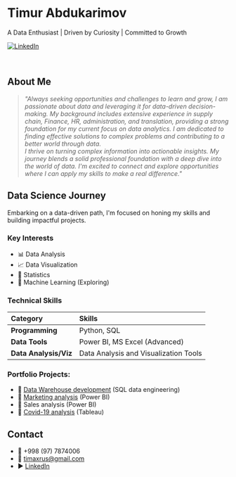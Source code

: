# Timur Abdukarimov 
A Data Enthusiast | Driven by Curiosity | Committed to Growth

[![LinkedIn](https://img.shields.io/badge/-LinkedIn-blue?style=flat-square&logo=linkedin)](https://www.linkedin.com/in/timurabdukarimov/)

<br>

## About Me

> *"Always seeking opportunities and challenges to learn and grow, I am passionate about data and leveraging it for data-driven decision-making. My background includes extensive experience in supply chain, Finance, HR, administration, and translation, providing a strong foundation for my current focus on data analytics. I am dedicated to finding effective solutions to complex problems and contributing to a better world through data.
> <br>
> I thrive on turning complex information into actionable insights. My journey blends a solid professional foundation with a deep dive into the world of data. I'm excited to connect and explore opportunities where I can apply my skills to make a real difference."*


## Data Science Journey

Embarking on a data-driven path, I'm focused on honing my skills and building impactful projects.

### Key Interests

* 📊 Data Analysis
* 📈 Data Visualization
* 🧮 Statistics
* 🤖 Machine Learning (Exploring)

### Technical Skills

| Category             | Skills                                     |
| :------------------- | :----------------------------------------- |
| **Programming** | Python, SQL                                |
| **Data Tools** | Power BI, MS Excel (Advanced)              |
| **Data Analysis/Viz** | Data Analysis and Visualization Tools     |

### Portfolio Projects:
- 💼 [Data Warehouse development](https://github.com/Timaxrus/sql-data-warehouse-project)  (SQL data engineering) 
- 💼 [Marketing analysis](https://github.com/Timaxrus/UniSport-Company-Marketing-Analytics) (Power BI)
- 💼 Sales analysis (Power BI)
- 💼 [Covid-19 analysis](https://github.com/Timaxrus/COVID-19-ANALYSIS-2020) (Tableau)

## Contact

- 📱 \+998 (97) 7874006
- 📧 <timaxrus@gmail.com>
- ▶️ [LinkedIn](https://www.linkedin.com/in/timurabdukarimov/)



